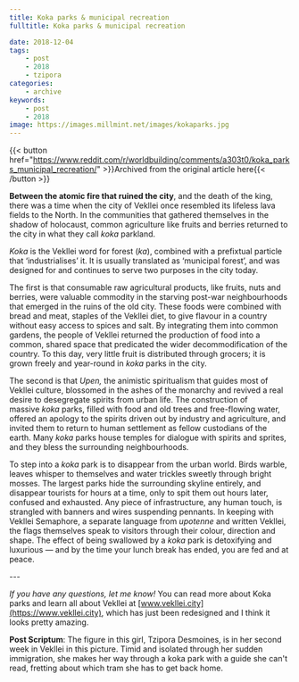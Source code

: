 ```yaml
---
title: Koka parks & municipal recreation
fulltitle: Koka parks & municipal recreation

date: 2018-12-04
tags:
    - post
    - 2018
    - tzipora
categories:
    - archive
keywords:
    - post
    - 2018
image: https://images.millmint.net/images/kokaparks.jpg
---
```

{{< button href="https://www.reddit.com/r/worldbuilding/comments/a303t0/koka_parks_municipal_recreation/" >}}Archived from the original article here{{< /button >}}


**Between the atomic fire that ruined the city**, and the death of the king, there was a time when the city of Vekllei once resembled its lifeless lava fields to the North. In the communities that gathered themselves in the shadow of holocaust, common agriculture like fruits and berries returned to the city in what they call *koka* parkland.

*Koka* is the Vekllei word for forest (*ka*), combined with a prefixtual particle that ‘industrialises’ it. It is usually translated as ‘municipal forest’, and was designed for and continues to serve two purposes in the city today.

The first is that consumable raw agricultural products, like fruits, nuts and berries, were valuable commodity in the starving post-war neighbourhoods that emerged in the ruins of the old city. These foods were combined with bread and meat, staples of the Vekllei diet, to give flavour in a country without easy access to spices and salt. By integrating them into common gardens, the people of Vekllei returned the production of food into a common, shared space that predicated the wider decommodification of the country. To this day, very little fruit is distributed through grocers; it is grown freely and year-round in *koka* parks in the city.

The second is that *Upen,* the animistic spiritualism that guides most of Vekllei culture, blossomed in the ashes of the monarchy and revived a real desire to desegregate spirits from urban life. The construction of massive *koka* parks, filled with food and old trees and free-flowing water, offered an apology to the spirits driven out by industry and agriculture, and invited them to return to human settlement as fellow custodians of the earth. Many *koka* parks house temples for dialogue with spirits and sprites, and they bless the surrounding neighbourhoods.

To step into a *koka* park is to disappear from the urban world. Birds warble, leaves whisper to themselves and water trickles sweetly through bright mosses. The largest parks hide the surrounding skyline entirely, and disappear tourists for hours at a time, only to spit them out hours later, confused and exhausted. Any piece of infrastructure, any human touch, is strangled with banners and wires suspending pennants. In keeping with Vekllei Semaphore, a separate language from *upotenne* and written Vekllei, the flags themselves speak to visitors through their colour, direction and shape. The effect of being swallowed by a *koka* park is detoxifying and luxurious — and by the time your lunch break has ended, you are fed and at peace.

\---

*If you have any questions, let me know!* You can read more about Koka parks and learn all about Vekllei at [www.vekllei.city](https://www.vekllei.city), which has just been redesigned and I think it looks pretty amazing.

**Post Scriptum**: The figure in this girl, Tzipora Desmoines, is in her second week in Vekllei in this picture. Timid and isolated through her sudden immigration, she makes her way through a koka park with a guide she can't read, fretting about which tram she has to get back home.
